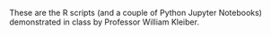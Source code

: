 These are the R scripts (and a couple of Python Jupyter Notebooks) demonstrated in class by Professor William Kleiber.

